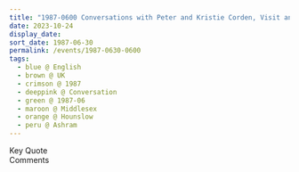 ```yaml
---
title: "1987-0600 Conversations with Peter and Kristie Corden, Visit and Lunch, Āśhram, Hounslow (Outer London), Middlesex, London, UK"
date: 2023-10-24
display_date: 
sort_date: 1987-06-30
permalink: /events/1987-0630-0600
tags:
  - blue @ English
  - brown @ UK
  - crimson @ 1987
  - deeppink @ Conversation
  - green @ 1987-06
  - maroon @ Middlesex
  - orange @ Hounslow
  - peru @ Ashram
---
```


<wave-list>
  <list-title color="green" width="75">Key Quote</list-title>
  <list-item color="BlanchedAlmond"  width="200"></list-item>
  <list-item color="Lavender"></list-item>
  <list-item color="BlanchedAlmond"></list-item>
</wave-list>

<br>

<wave-list>
  <list-title color="green" width="75">Comments</list-title>
  <list-item color="BlanchedAlmond"  width="200"></list-item>
  <list-item color="Lavender"></list-item>
  <list-item color="BlanchedAlmond"></list-item>
</wave-list>